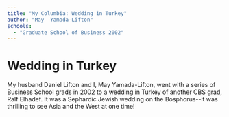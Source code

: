 ```yaml
---
title: "My Columbia: Wedding in Turkey"
author: "May  Yamada-Lifton"
schools:
  - "Graduate School of Business 2002"
---
```


# Wedding in Turkey

My husband Daniel Lifton and I, May Yamada-Lifton, went with a series of Business School grads in 2002 to a wedding in Turkey of another CBS grad, Ralf Elhadef. It was a Sephardic Jewish wedding on the Bosphorus--it was thrilling to see Asia and the West at one time!
